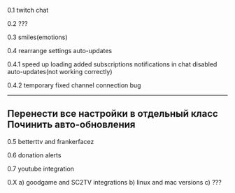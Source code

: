 ﻿0.1
twitch chat

0.2
???

0.3
smiles(emotions)

0.4
rearrange settings
auto-updates

0.4.1
speed up loading
added subscriptions notifications in chat
disabled auto-updates(not working correctly)

0.4.2
temporary fixed channel connection bug

-----------------
Перенести все настройки в отдельный класс
Починить авто-обновления
-----------------

0.5
betterttv and frankerfacez

0.6
donation alerts

0.7
youtube integration

0.X
a) goodgame and SC2TV integrations
b) linux and mac versions
c) ???
